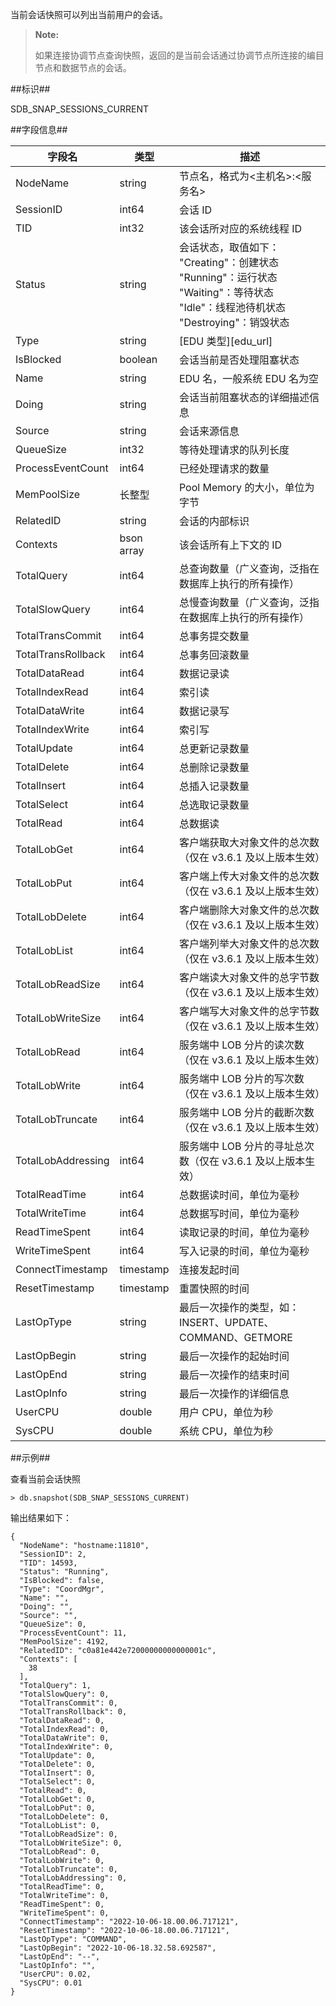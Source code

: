 [^_^]:
    当前会话快照


当前会话快照可以列出当前用户的会话。

> **Note:**
>
> 如果连接协调节点查询快照，返回的是当前会话通过协调节点所连接的编目节点和数据节点的会话。

##标识##

SDB_SNAP_SESSIONS_CURRENT

##字段信息##

| 字段名            | 类型       | 描述                                               |
| ----------------- | ---------- | -------------------------------------------------- |
| NodeName          | string     | 节点名，格式为<主机名>:<服务名>                    |
| SessionID         | int64      | 会话 ID                                            |
| TID               | int32      | 该会话所对应的系统线程 ID                          |
| Status            | string     | 会话状态，取值如下：<br>"Creating"：创建状态 <br>"Running"：运行状态 <br>"Waiting"：等待状态  <br>"Idle"：线程池待机状态 <br>"Destroying"：销毁状态 |
| Type              | string     | [EDU 类型][edu_url]                                |
| IsBlocked         | boolean    | 会话当前是否处理阻塞状态                           |
| Name              | string     | EDU 名，一般系统 EDU 名为空                                             |
| Doing             | string     | 会话当前阻塞状态的详细描述信息                     |
| Source            | string     | 会话来源信息                                       |
| QueueSize         | int32      | 等待处理请求的队列长度                             |
| ProcessEventCount | int64      | 已经处理请求的数量                                 |
| MemPoolSize       | 长整型        | Pool Memory 的大小，单位为字节                   |
| RelatedID         | string     | 会话的内部标识                                     |
| Contexts          | bson array | 该会话所有上下文的 ID                              |
| TotalQuery        | int64      | 总查询数量（广义查询，泛指在数据库上执行的所有操作）  |
| TotalSlowQuery    | int64      | 总慢查询数量（广义查询，泛指在数据库上执行的所有操作）|
| TotalTransCommit  | int64      | 总事务提交数量                                     |
| TotalTransRollback| int64      | 总事务回滚数量                                     |
| TotalDataRead     | int64      | 数据记录读                                         |
| TotalIndexRead    | int64      | 索引读                                             |
| TotalDataWrite    | int64      | 数据记录写                                         |
| TotalIndexWrite   | int64      | 索引写                                             |
| TotalUpdate       | int64      | 总更新记录数量                                     |
| TotalDelete       | int64      | 总删除记录数量                                     |
| TotalInsert       | int64      | 总插入记录数量                                     |
| TotalSelect       | int64      | 总选取记录数量                                     |
| TotalRead         | int64      | 总数据读                                           |
| TotalLobGet           | int64     | 客户端获取大对象文件的总次数（仅在 v3.6.1 及以上版本生效） |
| TotalLobPut           | int64     | 客户端上传大对象文件的总次数（仅在 v3.6.1 及以上版本生效） |
| TotalLobDelete        | int64     | 客户端删除大对象文件的总次数（仅在 v3.6.1 及以上版本生效） |
| TotalLobList          | int64     | 客户端列举大对象文件的总次数（仅在 v3.6.1 及以上版本生效） |
| TotalLobReadSize      | int64     | 客户端读大对象文件的总字节数（仅在 v3.6.1 及以上版本生效） |
| TotalLobWriteSize     | int64     | 客户端写大对象文件的总字节数（仅在 v3.6.1 及以上版本生效） |
| TotalLobRead     | int64     | 服务端中 LOB 分片的读次数（仅在 v3.6.1 及以上版本生效） |
| TotalLobWrite     | int64     | 服务端中 LOB 分片的写次数（仅在 v3.6.1 及以上版本生效） |
| TotalLobTruncate    | int64     | 服务端中 LOB 分片的截断次数（仅在 v3.6.1 及以上版本生效） |
| TotalLobAddressing     | int64     | 服务端中 LOB 分片的寻址总次数（仅在 v3.6.1 及以上版本生效） |
| TotalReadTime     | int64      | 总数据读时间，单位为毫秒                           |
| TotalWriteTime    | int64      | 总数据写时间，单位为毫秒                           |
| ReadTimeSpent     | int64      | 读取记录的时间，单位为毫秒                         |
| WriteTimeSpent    | int64      | 写入记录的时间，单位为毫秒                         |
| ConnectTimestamp  | timestamp  | 连接发起时间                                       |
| ResetTimestamp    | timestamp  | 重置快照的时间                                     |
| LastOpType        | string     | 最后一次操作的类型，如：INSERT、UPDATE、COMMAND、GETMORE |
| LastOpBegin       | string     | 最后一次操作的起始时间                             |
| LastOpEnd         | string     | 最后一次操作的结束时间                             |
| LastOpInfo        | string     | 最后一次操作的详细信息                             |
| UserCPU           | double     | 用户 CPU，单位为秒                                 |
| SysCPU            | double     | 系统 CPU，单位为秒                                 |

##示例##

查看当前会话快照

```lang-javascript
> db.snapshot(SDB_SNAP_SESSIONS_CURRENT)
```

输出结果如下：

```lang-json
{
  "NodeName": "hostname:11810",
  "SessionID": 2,
  "TID": 14593,
  "Status": "Running",
  "IsBlocked": false,
  "Type": "CoordMgr",
  "Name": "",
  "Doing": "",
  "Source": "",
  "QueueSize": 0,
  "ProcessEventCount": 11,
  "MemPoolSize": 4192,
  "RelatedID": "c0a81e442e72000000000000001c",
  "Contexts": [
    38
  ],
  "TotalQuery": 1,
  "TotalSlowQuery": 0,
  "TotalTransCommit": 0,
  "TotalTransRollback": 0,
  "TotalDataRead": 0,
  "TotalIndexRead": 0,
  "TotalDataWrite": 0,
  "TotalIndexWrite": 0,
  "TotalUpdate": 0,
  "TotalDelete": 0,
  "TotalInsert": 0,
  "TotalSelect": 0,
  "TotalRead": 0,
  "TotalLobGet": 0,
  "TotalLobPut": 0,
  "TotalLobDelete": 0,
  "TotalLobList": 0,
  "TotalLobReadSize": 0,
  "TotalLobWriteSize": 0,
  "TotalLobRead": 0,
  "TotalLobWrite": 0,
  "TotalLobTruncate": 0,
  "TotalLobAddressing": 0,
  "TotalReadTime": 0,
  "TotalWriteTime": 0,
  "ReadTimeSpent": 0,
  "WriteTimeSpent": 0,
  "ConnectTimestamp": "2022-10-06-18.00.06.717121",
  "ResetTimestamp": "2022-10-06-18.00.06.717121",
  "LastOpType": "COMMAND",
  "LastOpBegin": "2022-10-06-18.32.58.692587",
  "LastOpEnd": "--",
  "LastOpInfo": "",
  "UserCPU": 0.02,
  "SysCPU": 0.01
}
```

[^_^]:
    本文使用到的所有链接及引用
[edu_url]: manual/Distributed_Engine/Architecture/Thread_Model/edu.md
